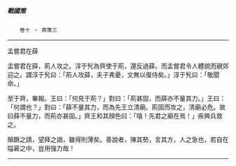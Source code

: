 

##### 戰國策
　　`卷十 ‧ 齊策三`

* * *

孟嘗君在薛

孟嘗君在薛，荊人攻之。淳于髠為齊使于荊，還反過薛。而孟嘗君令人體貌而親郊迎之。謂淳于髠曰：「荊人攻薛，夫子弗憂，文無以復侍矣。」淳于髠曰：「敬聞命。」

至于齊，畢報。王曰：「何見于荊？」對曰：「荊甚固，而薛亦不量其力。」王曰：「何謂也？」對曰：「薛不量其力，而為先王立清廟。荊固而攻之，清廟必危。故曰薛不量力，而荊亦甚固。」齊王和其顏色曰：「嘻！先君之廟在焉！」疾興兵救之。

顛蹶之請，望拜之謁，雖得則薄矣。善說者，陳其勢，言其方，人之急也，若自在隘窘之中，豈用強力哉！

* * *

